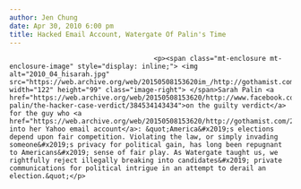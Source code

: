 ```yaml
---
author: Jen Chung
date: Apr 30, 2010 6:00 pm
title: Hacked Email Account, Watergate Of Palin's Time
---
```


	
										<p><span class="mt-enclosure mt-enclosure-image" style="display: inline;"> <img alt="2010_04_hisarah.jpg" src="https://web.archive.org/web/20150508153620im_/http://gothamist.com/attachments/jen/2010_04_hisarah.jpg" width="122" height="99" class="image-right"> </span>Sarah Palin <a href="https://web.archive.org/web/20150508153620/http://www.facebook.com/notes/sarah-palin/the-hacker-case-verdict/384534143434">on the guilty verdict</a> for the guy who <a href="https://web.archive.org/web/20150508153620/http://gothamist.com/2008/09/18/well_when_your_use_of_yahoo_mail_is.php">hacked into her Yahoo email account</a>: &quot;America&#x2019;s elections depend upon fair competition. Violating the law, or simply invading someone&#x2019;s privacy for political gain, has long been repugnant to Americans&#x2019; sense of fair play. As Watergate taught us, we rightfully reject illegally breaking into candidates&#x2019; private communications for political intrigue in an attempt to derail an election.&quot;</p>					
										
									
				